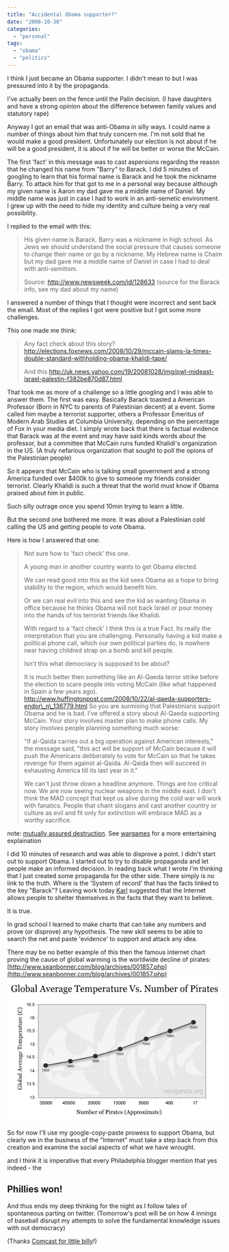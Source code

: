```yaml
---
title: "Accidental Obama supporter?"
date: "2008-10-30"
categories:
  - "personal"
tags:
  - "obama"
  - "politics"
---
```


I think I just became an Obama supporter. I didn't mean to but I was pressured into it by the propaganda.

I've actually been on the fence until the Palin decision. (I have daughters and have a strong opinion about the difference between family values and statutory rape)

Anyway I got an email that was anti-Obama in silly ways. I could name a number of things about him that truly concern me. I'm not sold that he would make a good president. Unfortunately our election is not about if he will be a good president, it is about if he will be better or worse the McCain.

The first 'fact' in this message was to cast aspersions regarding the reason that he changed his name from "Barry" to Barack. I did 5 minutes of googling to learn that his formal name is Barack and he took the nickname Barry. To attack him for that got to me in a personal way because although my given name is Aaron my dad gave me a middle name of Daniel. My middle name was just in case I had to work in an anti-semetic environment. I grew up with the need to hide my identity and culture being a very real possibility.

I replied to the email with this:

> His given name is Barack. Barry was a nickname in high school. As Jews we should understand the social pressure that causes someone to change their name or go by a nickname. My Hebrew name is Chaim but my dad gave me a middle name of Daniel in case I had to deal with anti-semitism.
>
> Source: http://www.newsweek.com/id/128633 (source for the Barack info, see my dad about my name)

I answered a number of things that I thought were incorrect and sent back the email. Most of the replies I got were positive but I got some more challenges.

This one made me think:

> Any fact check about this story? http://elections.foxnews.com/2008/10/29/mccain-slams-la-times-double-standard-withholding-obama-khalidi-tape/
>
> And this http://uk.news.yahoo.com/19/20081028/img/pwl-mideast-israel-palestin-f382be870d87.html

That took me as more of a challenge so a little googling and I was able to answer them. The first was easy. Basically Barack toasted a American Professor (Born in NYC to parents of Palestinian decent) at a event. Some called him maybe a terrorist supporter, others a Professor Emeritus of Modern Arab Studies at Columbia University, depending on the percentage of Fox in your media diet. I simply wrote back that there is factual evidence that Barack was at the event and may have said kinds words about the professor, but a committee that McCain runs funded Khalidi's organization in the US. (A truly nefarious organization that sought to poll the opions of the Palestinian people)

So it appears that McCain who is talking small government and a strong America funded over $400k to give to someone my friends consider terrorist. Clearly Khalidi is such a threat that the world must know if Obama praised about him in public.

Such silly outrage once you spend 10min trying to learn a little.

But the second one bothered me more. It was about a Palestinian cold calling the US and getting people to vote Obama.

Here is how I answered that one:

> Not sure how to 'fact check' this one.
>
> A young man in another country wants to get Obama elected.
>
> We can read good into this as the kid sees Obama as a hope to bring stability to the region, which would benefit him.
>
> Or we can real evil into this and see the kid as wanting Obama in office because he thinks Obama will not back Israel or pour money into the hands of his terrorist friends like Khalidi.
>
> With regard to a 'fact check' I think this is a true Fact. Its really the interpretation that you are challenging. Personally having a kid make a political phone call, which our own political parties do, is nowhere near having childred strap on a bomb and kill people.
>
> Isn't this what democracy is supposed to be about?
>
> It is much better then something like an Al-Qaeda terror strike before the election to scare people into voting McCain (like what happened in Spain a few years ago). http://www.huffingtonpost.com/2008/10/22/al-qaeda-supporters-endor\_n\_136779.html So you are surmising that Palestinians support Obama and he is bad. I've offered a story about Al-Qaeda supporting McCain. Your story involves master plan to make phone calls. My story involves people planning something much worse:
>
> "If al-Qaida carries out a big operation against American interests," the message said, "this act will be support of McCain because it will push the Americans deliberately to vote for McCain so that he takes revenge for them against al-Qaida. Al-Qaida then will succeed in exhausting America till its last year in it."
>
> We can't just throw down a headline anymore. Things are too critical now. We are now seeing nuclear weapons in the middle east. I don't think the MAD concept that kept us alive during the cold war will work with fanatics. People that chant slogans and cast another country or culture as evil and fit only for extinction will embrace MAD as a worthy sacrifice.

note: [mutually assured destruction](http://en.wikipedia.org/wiki/Nuclear_deterrence). See [wargames](http://www.fancast.com/movies/Wargames/247/main) for a more entertaining explaination

I did 10 minutes of research and was able to disprove a point. I didn't start out to support Obama. I started out to try to disable propaganda and let people make an informed decision. In reading back what I wrote I'm thinking that I just created some propaganda for the other side. There simply is no link to the truth. Where is the 'System of record' that has the facts linked to the key "Barack"? Leaving work today [Karl](http://www.paradox1x.org/) suggested that the Internet allows people to shelter themselves in the facts that they want to believe.

It is true.

In grad school I learned to make charts that can take any numbers and prove (or disprove) any hypothesis. The new skill seems to be able to search the net and paste 'evidence' to support and attack any idea.

There may be no better example of this then the famous internet chart proving the cause of global warming is the worldwide decline of pirates: [http://www.seanbonner.com/blog/archives/001857.php](http://www.seanbonner.com/blog/archives/001857.php)
![PiratesVsTemp](PiratesVsTemp.webp)

So for now I'll use my google-copy-paste prowess to support Obama, but clearly we in the business of the "Internet" must take a step back from this creation and examine the social aspects of what we have wrought.

and I think it is imperative that every Philadelphia blogger mention that yes indeed - the

## Phillies won!

And thus ends my deep thinking for the night as I follow tales of spontaneous parting on twitter. (Tomorrow's post will be on how 4 innings of baseball disrupt my attempts to solve the fundamental knowledge issues with out democracy)

(Thanks [Comcast for little billy](http://www.the700level.com/2008/10/comcast-center.html)!)
